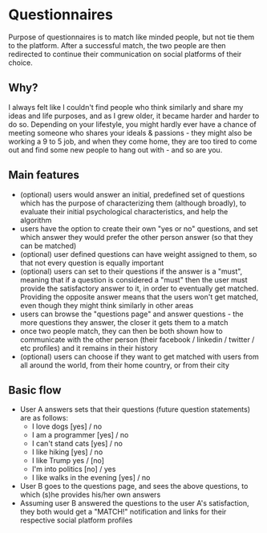 
# Questionnaires  

Purpose of questionnaires is to match like minded people, but not tie them to the platform. After a successful match, the two people are then redirected to continue their communication on social platforms of their choice.

## Why?
I always felt like I couldn't find people who think similarly and share my ideas and life purposes, and as I grew older, it became harder and harder to do so. Depending on your lifestyle, you might hardly ever have a chance of meeting someone who shares your ideals & passions - they might also be working a 9 to 5 job, and when they come home, they are too tired to come out and find some new people to hang out with - and so are you.

## Main features
- (optional) users would answer an initial, predefined set of questions which has the purpose of characterizing them (although broadly), to evaluate their initial psychological characteristics, and help the algorithm
- users have the option to create their own "yes or no" questions, and set which answer they would prefer the other person answer (so that they can be matched)
- (optional) user defined questions can have weight assigned to them, so that not every question is equally important
- (optional) users can set to their questions if the answer is a "must", meaning that if a question is considered a "must" then the user must provide the satisfactory answer to it, in order to eventually get matched. Providing the opposite answer means that the users won't get matched, even though they might think similarly in other areas
- users can browse the "questions page" and answer questions - the more questions they answer, the closer it gets them to a match 
- once two people match, they can then be both shown how to communicate with the other person (their facebook / linkedin / twitter / etc profiles) and it remains in their history
- (optional) users can choose if they want to get matched with users from all around the world, from their home country, or from their city
  
## Basic flow
  - User A answers sets that their questions (future question statements) are as follows:
	  - I love dogs [yes] / no 
	  - I am a programmer [yes] / no
	  - I can't stand cats [yes] / no
	  - I like hiking [yes] / no
	  - I like Trump yes / [no] 
	  - I'm into politics [no] / yes
	  - I like walks in the evening [yes] / no
 - User B goes to the questions page, and sees the above questions, to which (s)he provides his/her own answers
 - Assuming user B answered the questions to the user A's satisfaction, they both would get a "MATCH!" notification and links for their respective social platform profiles
